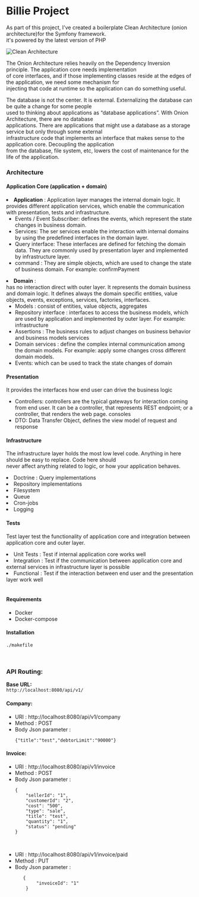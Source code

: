 
# Billie Project

As part of this project, I've created a boilerplate Clean Architecture (onion architecture)for the Symfony framework.   
it's powered by the latest version of PHP

![Clean Architecture](https://tech.ovoenergy.com/content/images/2018/12/OnionLayersLabelled-2.png)

The Onion Architecture relies heavily on the Dependency Inversion principle.  The application core needs implementation  
of core interfaces, and if those implementing classes reside at the edges of the application, we need some mechanism for  
injecting that code at runtime so the application can do something useful.

The database is not the center.  It is external.   Externalizing the database can be quite a change for some people  
used to thinking about applications as “database applications”.  With Onion Architecture, there are no database  
applications.  There are applications that might use a database as a storage service but only through some external  
infrastructure code that implements an interface that makes sense to the application core.  Decoupling the application  
from the database, file system, etc, lowers the cost of maintenance for the life of the application.


### Architecture<br>

#### Application Core (application + domain)

<li> <b>Application</b> :  
Application layer manages the internal domain logic. It provides different application services, which enable the  
communication with presentation, tests and infrastructure.<br>  

<ul>  
<li>  
Events / Event Subscriber:  
defines the events, which represent the state changes in business domain.  
</li>  
<li>Services:  
The ser services enable the interaction with internal domains by using the predefined interfaces in the domain layer.  
</li>  
<li>Query interface:  
These interfaces are defined for fetching the domain data. They are commonly used by presentation layer and implemented   
by infrastructure layer.  
</li>  
<li>command :  
They are simple objects, which are used to change the state of business domain. For example: confirmPayment  
</li>  
</ul>  
</li>  

<li> <b>Domain</b> :<br>  
has no interaction direct with outer layer. It represents the domain business and domain logic. It defines always the   
domain specific entities, value objects, events, exceptions, services, factories, interfaces. <br>  
<ul>  
<li>Models : consist of entities, value objects, aggregates  
</li>  
<li>Repository interface :  
interfaces to access the business models, which are used by application and implemented by outer layer. For example:  
infrastructure  
</li>  
<li>Assertions : The business rules to adjust changes on business behavior and business models  
services  
</li>  
<li>Domain services : define the complex internal communication among the domain models. For example:  
apply some changes cross different domain models.  
</li>  
<li>Events:  
which can be used to track the state changes of domain  
</li>  
</ul>  
</li>  

#### Presentation
It provides the interfaces how end user can drive the business logic
<ul>  
<li> Controllers:  
controllers are the typical gateways for interaction coming from end user. It can be a controller, that represents REST  
endpoint; or a controller, that renders the web page.  
consoles  
</li>  
<li>DTO:  
Data Transfer Object, defines the view model of request and response  
</li>  
</ul>  

#### Infrastructure
The infrastructure layer holds the most low level code. Anything in here should be easy to replace. Code here should   
never affect anything related to logic, or how your application behaves.
<li>Doctrine : Query implementations</li>  
<li>Repository implementations</li>  
<li>Filesystem</li>  
<li>Queue</li>  
<li>Cron-jobs</li>  
<li>Logging</li>  

#### Tests
Test layer test the functionality of application core and integration between application core and outer layer.
<li>Unit Tests :   
Test if internal application core works well  
</li>  
<li>Integration :  
Test if the communication between application core and external services in infrastructure layer is possible  
 </li>  
<li>Functional :  
Test if the interaction between end user and the presentation layer work well  
</li>  
<br>  

#### Requirements
<ul>  
<li> Docker </li>  
<li> Docker-compose</li>  
</ul>  

#### Installation
`` ./makefile ``

<br>  

### API Routing:
<b>Base URL:</b>  
```http://localhost:8080/api/v1/```
#### Company:
<ul>  
<li> URI : http://localhost:8080/api/v1/company</li>  
<li> Method : POST</li>  
<li> Body Json parameter : 

    {"title":"test","debtorLimit":"90000"}

</li>  
</ul>  

#### Invoice:
<ul>  
<li> URI : http://localhost:8080/api/v1/invoice</li>  
<li> Method : POST</li>  
<li> Body Json parameter :  
<br>  

    {  
        "sellerId": "1",  
        "customerId": "2",  
        "cost": "500",  
        "type": "sale",  
        "title": "test",  
        "quantity": "1",  
        "status": "pending"  
    } 

</li>  
</ul>  

<br>  

<ul>  

 <li>URI : http://localhost:8080/api/v1/invoice/paid</li>
 <li>Method : PUT</li>
 <li>Body Json parameter :</li>

       {  
            "invoiceId": "1"  
        }  

</ul>